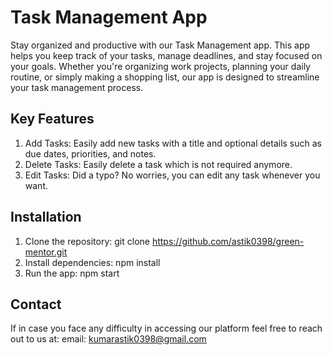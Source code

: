 # Task Management App

Stay organized and productive with our Task Management app. This app helps you keep track of your tasks, manage deadlines, and stay focused on your goals. Whether you're organizing work projects, planning your daily routine, or simply making a shopping list, our app is designed to streamline your task management process.

## Key Features

1. Add Tasks: Easily add new tasks with a title and optional details such as due dates, priorities, and notes.
2. Delete Tasks: Easily delete a task which is not required anymore.
3. Edit Tasks: Did a typo? No worries, you can edit any task whenever you want.

## Installation

1. Clone the repository: git clone https://github.com/astik0398/green-mentor.git
2. Install dependencies: npm install
3. Run the app: npm start

## Contact

If in case you face any difficulty in accessing our platform feel free to reach out to us at:
email: kumarastik0398@gmail.com